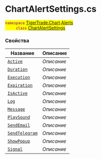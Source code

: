 
# ChartAlertSettings.cs
<mark style="color:purple;">`namespace` [TigerTrade.Chart](../../../TigerTrade.Chart.md).[Alerts](../../../TigerTrade.Chart/Alerts.md)  
&nbsp;&nbsp;&nbsp;&nbsp;&nbsp;&nbsp;&nbsp;&nbsp;&nbsp;`class` [ChartAlertSettings](../ChartAlertSettings.cs.md)

### Свойства
| Название | Описание |
| --- | --- |
| [`Active`](./Свойства/Active.md) | *Описание* |
| [`Duration`](./Свойства/Duration.md) | *Описание* |
| [`Execution`](./Свойства/Execution.md) | *Описание* |
| [`Expiration`](./Свойства/Expiration.md) | *Описание* |
| [`IsActive`](./Свойства/IsActive.md) | *Описание* |
| [`Log`](./Свойства/Log.md) | *Описание* |
| [`Message`](./Свойства/Message.md) | *Описание* |
| [`PlaySound`](./Свойства/PlaySound.md) | *Описание* |
| [`SendEmail`](./Свойства/SendEmail.md) | *Описание* |
| [`SendTelegram`](./Свойства/SendTelegram.md) | *Описание* |
| [`ShowPopup`](./Свойства/ShowPopup.md) | *Описание* |
| [`Signal`](./Свойства/Signal.md) | *Описание* |
